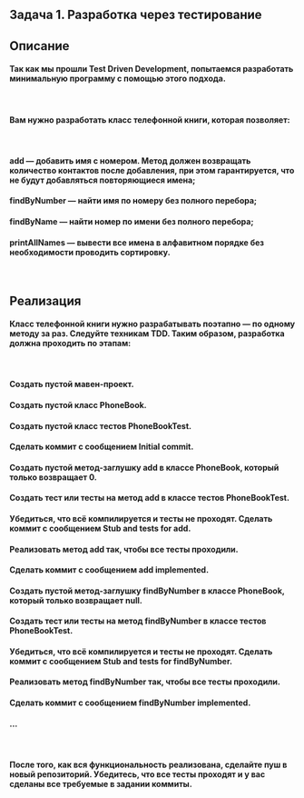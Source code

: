 ## Задача 1. Разработка через тестирование
## Описание

#### Так как мы прошли Test Driven Development, попытаемся разработать минимальную программу с помощью этого подхода.
<BR />

#### Вам нужно разработать класс телефонной книги, которая позволяет:
<BR />

#### add — добавить имя с номером. Метод должен возвращать количество контактов после добавления, при этом гарантируется, что не будут добавляться повторяющиеся имена;
#### findByNumber — найти имя по номеру без полного перебора;
#### findByName — найти номер по имени без полного перебора;
#### printAllNames — вывести все имена в алфавитном порядке без необходимости проводить сортировку.
<BR />

## Реализация
#### Класс телефонной книги нужно разрабатывать поэтапно — по одному методу за раз. Следуйте техникам TDD. Таким образом, разработка должна проходить по этапам:
<BR />

#### Создать пустой мавен-проект.
#### Создать пустой класс PhoneBook.
#### Создать пустой класс тестов PhoneBookTest.
#### Сделать коммит с сообщением Initial commit.
#### Создать пустой метод-заглушку add в классе PhoneBook, который только возвращает 0.
#### Создать тест или тесты на метод add в классе тестов PhoneBookTest.
#### Убедиться, что всё компилируется и тесты не проходят. Сделать коммит с сообщением Stub and tests for add.
#### Реализовать метод add так, чтобы все тесты проходили.
#### Сделать коммит с сообщением add implemented.
#### Создать пустой метод-заглушку findByNumber в классе PhoneBook, который только возвращает null.
#### Создать тест или тесты на метод findByNumber в классе тестов PhoneBookTest.
#### Убедиться, что всё компилируется и тесты не проходят. Сделать коммит с сообщением Stub and tests for findByNumber.
#### Реализовать метод findByNumber так, чтобы все тесты проходили.
#### Сделать коммит с сообщением findByNumber implemented.
#### ...
<BR />

#### После того, как вся функциональность реализована, сделайте пуш в новый репозиторий. Убедитесь, что все тесты проходят и у вас сделаны все требуемые в задании коммиты.